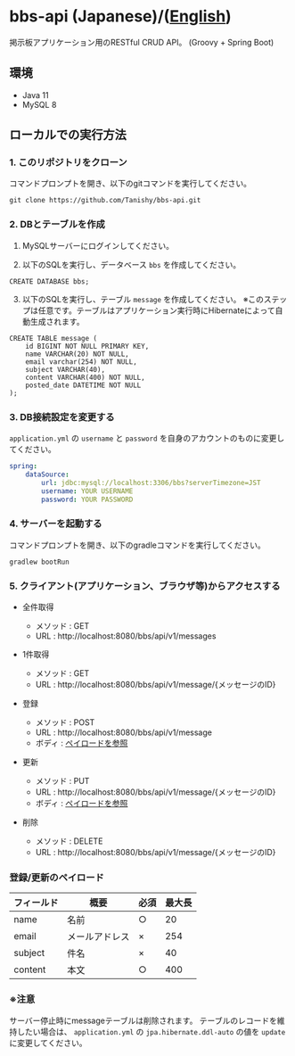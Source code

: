 # bbs-api (Japanese)/([English](README.md))
掲示板アプリケーション用のRESTful CRUD API。 (Groovy + Spring Boot)

## 環境
- Java 11
- MySQL 8

## ローカルでの実行方法

### 1. このリポジトリをクローン
コマンドプロンプトを開き、以下のgitコマンドを実行してください。
```shell
git clone https://github.com/Tanishy/bbs-api.git
```

### 2. DBとテーブルを作成
1. MySQLサーバーにログインしてください。

2. 以下のSQLを実行し、データベース `bbs` を作成してください。
```
CREATE DATABASE bbs;
```

3. 以下のSQLを実行し、テーブル `message` を作成してください。
   ※このステップは任意です。テーブルはアプリケーション実行時にHibernateによって自動生成されます。
```
CREATE TABLE message (
    id BIGINT NOT NULL PRIMARY KEY,
    name VARCHAR(20) NOT NULL,
    email varchar(254) NOT NULL,
    subject VARCHAR(40),
    content VARCHAR(400) NOT NULL,
    posted_date DATETIME NOT NULL
);
```

### 3. DB接続設定を変更する
`application.yml` の `username` と `password` を自身のアカウントのものに変更してください。
```yaml
spring:
    dataSource:
        url: jdbc:mysql://localhost:3306/bbs?serverTimezone=JST
        username: YOUR USERNAME
        password: YOUR PASSWORD
```

### 4. サーバーを起動する
コマンドプロンプトを開き、以下のgradleコマンドを実行してください。
```shell
gradlew bootRun
```

### 5. クライアント(アプリケーション、ブラウザ等)からアクセスする

- 全件取得
  - メソッド : GET
  - URL : http://localhost:8080/bbs/api/v1/messages

- 1件取得
  - メソッド : GET
  - URL : http://localhost:8080/bbs/api/v1/message/{メッセージのID}

- 登録
  - メソッド : POST
  - URL : http://localhost:8080/bbs/api/v1/message
  - ボディ : [ペイロードを参照](#登録/更新のペイロード)

- 更新
   - メソッド : PUT
   - URL : http://localhost:8080/bbs/api/v1/message/{メッセージのID}
  - ボディ : [ペイロードを参照](#登録/更新のペイロード)

- 削除
   - メソッド : DELETE
   - URL : http://localhost:8080/bbs/api/v1/message/{メッセージのID}

### 登録/更新のペイロード

フィールド | 概要 | 必須 | 最大長
------|------------|---|---
name | 名前 | ○ | 20
email | メールアドレス | × | 254
subject | 件名 | × | 40
content | 本文 | ○ | 400

### ※注意
サーバー停止時にmessageテーブルは削除されます。
テーブルのレコードを維持したい場合は、 `application.yml` の `jpa.hibernate.ddl-auto` の値を `update` に変更してください。
